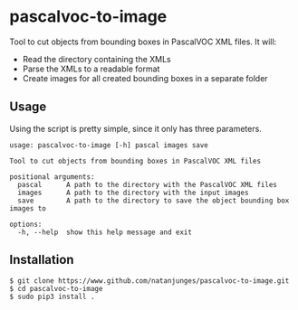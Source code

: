 # pascalvoc-to-image

Tool to cut objects from bounding boxes in PascalVOC XML files. It will:

-   Read the directory containing the XMLs
-   Parse the XMLs to a readable format
-   Create images for all created bounding boxes in a separate folder

## Usage

Using the script is pretty simple, since it only has three parameters.


```
usage: pascalvoc-to-image [-h] pascal images save

Tool to cut objects from bounding boxes in PascalVOC XML files

positional arguments:
  pascal      A path to the directory with the PascalVOC XML files
  images      A path to the directory with the input images
  save        A path to the directory to save the object bounding box images to

options:
  -h, --help  show this help message and exit
```

## Installation

```
$ git clone https://www.github.com/natanjunges/pascalvoc-to-image.git
$ cd pascalvoc-to-image
$ sudo pip3 install .
```
